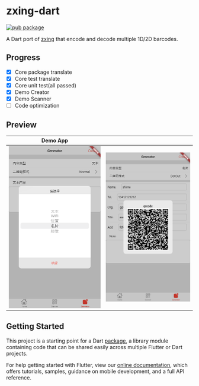 # zxing-dart
[![pub package](https://img.shields.io/pub/v/zxing_lib.svg)](https://pub.dartlang.org/packages/zxing_lib)

A Dart port of [zxing](https://github.com/zxing/zxing) that encode and decode multiple 1D/2D barcodes.


## Progress

- [x] Core package translate
- [x] Core test translate
- [x] Core unit test(all passed)
- [x] Demo Creator
- [x] Demo Scanner
- [ ] Code optimization

## Preview

|Demo App| |
|:---:|:---:|
|![01](preview/01.png "01")|![02](preview/02.png "02")|

## Getting Started

This project is a starting point for a Dart
[package](https://flutter.dev/developing-packages/),
a library module containing code that can be shared easily across
multiple Flutter or Dart projects.

For help getting started with Flutter, view our 
[online documentation](https://flutter.dev/docs), which offers tutorials, 
samples, guidance on mobile development, and a full API reference.
